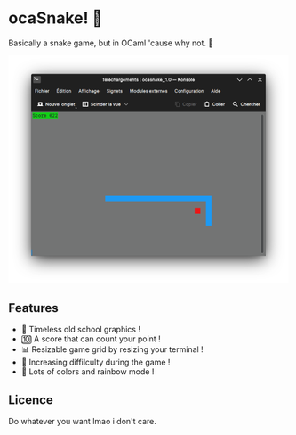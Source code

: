 # ocaSnake! 🐍
Basically a snake game, but in OCaml 'cause why not. 🐪 

![Game Preview](./screen.png)

## Features
- 💾 Timeless old school graphics !
- 🔟 A score that can count your point !
- 📊 Resizable game grid by resizing your terminal !
- 🥵 Increasing diffilculty during the game !
- 🌈 Lots of colors and rainbow mode !

## Licence
Do whatever you want lmao i don't care.
